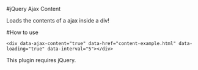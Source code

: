 #jQuery Ajax Content

Loads the contents of a ajax inside a div!

#How to use
```
<div data-ajax-content="true" data-href="content-example.html" data-loading="true" data-interval="5"></div>
```

This plugin requires jQuery.
